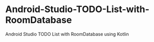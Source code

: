 # Android-Studio-TODO-List-with-RoomDatabase
Android Studio TODO List with RoomDatabase using Kotlin
